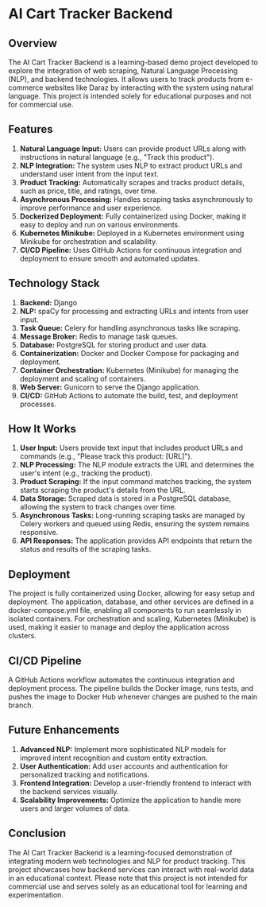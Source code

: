 # AI Cart Tracker Backend

## Overview
The AI Cart Tracker Backend is a learning-based demo project developed to explore the integration of web scraping, Natural Language Processing (NLP), and backend technologies. It allows users to track products from e-commerce websites like Daraz by interacting with the system using natural language. This project is intended solely for educational purposes and not for commercial use.

## Features
1. **Natural Language Input:** Users can provide product URLs along with instructions in natural language (e.g., "Track this product").
2. **NLP Integration:** The system uses NLP to extract product URLs and understand user intent from the input text.
3. **Product Tracking:** Automatically scrapes and tracks product details, such as price, title, and ratings, over time.
4. **Asynchronous Processing:** Handles scraping tasks asynchronously to improve performance and user experience.
5. **Dockerized Deployment:** Fully containerized using Docker, making it easy to deploy and run on various environments.
6. **Kubernetes Minikube:** Deployed in a Kubernetes environment using Minikube for orchestration and scalability.
7. **CI/CD Pipeline:** Uses GitHub Actions for continuous integration and deployment to ensure smooth and automated updates.

## Technology Stack
1. **Backend:** Django
2. **NLP:** spaCy for processing and extracting URLs and intents from user input.
3. **Task Queue:** Celery for handling asynchronous tasks like scraping.
4. **Message Broker:** Redis to manage task queues.
5. **Database:** PostgreSQL for storing product and user data.
6. **Containerization:** Docker and Docker Compose for packaging and deployment.
7. **Container Orchestration:** Kubernetes (Minikube) for managing the deployment and scaling of containers.
8. **Web Server:** Gunicorn to serve the Django application.
9. **CI/CD:** GitHub Actions to automate the build, test, and deployment processes.

## How It Works
1. **User Input:** Users provide text input that includes product URLs and commands (e.g., "Please track this product: [URL]").
2. **NLP Processing:** The NLP module extracts the URL and determines the user's intent (e.g., tracking the product).
3. **Product Scraping:** If the input command matches tracking, the system starts scraping the product's details from the URL.
4. **Data Storage:** Scraped data is stored in a PostgreSQL database, allowing the system to track changes over time.
5. **Asynchronous Tasks:** Long-running scraping tasks are managed by Celery workers and queued using Redis, ensuring the system remains responsive.
6. **API Responses:** The application provides API endpoints that return the status and results of the scraping tasks.

## Deployment
The project is fully containerized using Docker, allowing for easy setup and deployment. The application, database, and other services are defined in a docker-compose.yml file, enabling all components to run seamlessly in isolated containers. For orchestration and scaling, Kubernetes (Minikube) is used, making it easier to manage and deploy the application across clusters.

## CI/CD Pipeline
A GitHub Actions workflow automates the continuous integration and deployment process. The pipeline builds the Docker image, runs tests, and pushes the image to Docker Hub whenever changes are pushed to the main branch.

## Future Enhancements
1. **Advanced NLP:** Implement more sophisticated NLP models for improved intent recognition and custom entity extraction.
2. **User Authentication:** Add user accounts and authentication for personalized tracking and notifications.
3. **Frontend Integration:** Develop a user-friendly frontend to interact with the backend services visually.
4. **Scalability Improvements:** Optimize the application to handle more users and larger volumes of data.

## Conclusion
The AI Cart Tracker Backend is a learning-focused demonstration of integrating modern web technologies and NLP for product tracking. This project showcases how backend services can interact with real-world data in an educational context. Please note that this project is not intended for commercial use and serves solely as an educational tool for learning and experimentation.
